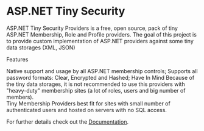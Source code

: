 # ASP.NET Tiny Security

ASP.NET Tiny Security Providers is a free, open source, pack of tiny ASP.NET Membership, Role and Profile providers. 
The goal of this project is to provide custom implementation of ASP.NET providers against some tiny data storages (XML, JSON)

Features

Native support and usage by all ASP.NET membership controls;
Supports all password formats: Clear, Encrypted and Hashed;
Have In Mind 
Because of the tiny data storages, it is not recommended to use this providers with "heavy-duty" membership sites (a lot of roles, users and big number of members).  
Tiny Membership Providers best fit for sites with small number of authenticated users and hosted on servers with no SQL access.

For further details check out the [Documentation](wiki).